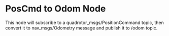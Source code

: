 # PosCmd to Odom Node

This node will subscribe to a quadrotor_msgs/PositionCommand topic, then convert it to nav_msgs/Odometry message and publish it to /odom topic.